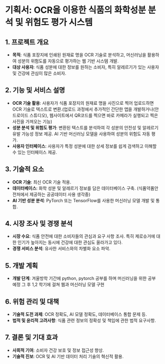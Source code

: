 # 기획서: OCR을 이용한 식품의 화학성분 분석 및 위험도 평가 시스템

## 1. 프로젝트 개요
- **목적**: 식품 포장지에 인쇄된 원재료 명을 OCR 기술로 분석하고, 머신러닝을 활용하여 성분의 위험도를 자동으로 평가하는 웹 기반 시스템 개발.
- **대상 사용자**: 식품 성분에 대한 정보를 원하는 소비자, 특히 알레르기가 있는 사용자 및 건강에 관심이 많은 소비자.

## 2. 기능 및 서비스 설명
- **OCR 기술 활용**: 사용자가 식품 포장지의 원재료 명을 사진으로 찍어 업로드하면 OCR 기술로 텍스트로 변환.(업로드 과정에서 추가적인 간단한 앱을 개발하거나(안드로이드 스튜디오), 웹사이트에서 QR코드를 찍으면 바로 카메라가 실행되고 찍은 사진을 가져오는 기능)
- **성분 분석 및 위험도 평가**: 변환된 텍스트를 분석하여 각 성분의 안전성 및 알레르기 유발 가능성 정보 제공. AI 기반 머신러닝 모델을 사용하여 성분의 위험도 자동 평가.
- **사용자 인터페이스**: 사용자가 특정 성분에 대한 상세 정보를 쉽게 검색하고 이해할 수 있는 인터페이스 제공.

## 3. 기술적 요소
- **OCR 기술**: 최신 OCR 기술 적용.
- **데이터베이스**: 화학 성분 및 알레르기 정보를 담은 데이터베이스 구축. (식품약품안전처에서 제공하는 공공데이터 사용 생각중)
- **AI 기반 성분 분석**: PyTorch 또는 TensorFlow를 사용한 머신러닝 모델 개발 및 통합.

## 4. 시장 조사 및 경쟁 분석
- **시장 수요**: 식품 안전에 대한 소비자들의 관심과 요구 사항 조사. 특히 제로슈거에 대한 인기가 높아지는 동시에 건강에 대한 관심도 올라가고 있다.
- **경쟁 서비스 분석**: 유사한 서비스와의 차별화 요소 파악.

## 5. 개발 계획
- **개발 단계**: 겨울방학 기간에 python, pytorch 공부를 하며 머신러닝을 위한 공부 예정 그 후 1,2 학기에 걸쳐 웹과 머신러닝 모델 구현

## 6. 위험 관리 및 대책
- **기술적 도전 과제**: OCR 정확도, AI 모델 정확도, 데이터베이스 통합 문제 등.
- **법적 및 윤리적 고려사항**: 식품 관련 정보의 정확성 및 책임에 관한 법적 요구사항.

## 7. 결론 및 기대 효과
- **사회적 기여**: 소비자 건강 보호 및 정보 접근성 향상.
- **기술적 진보**: OCR 및 AI 기반 데이터 처리 기술의 혁신적 활용.
